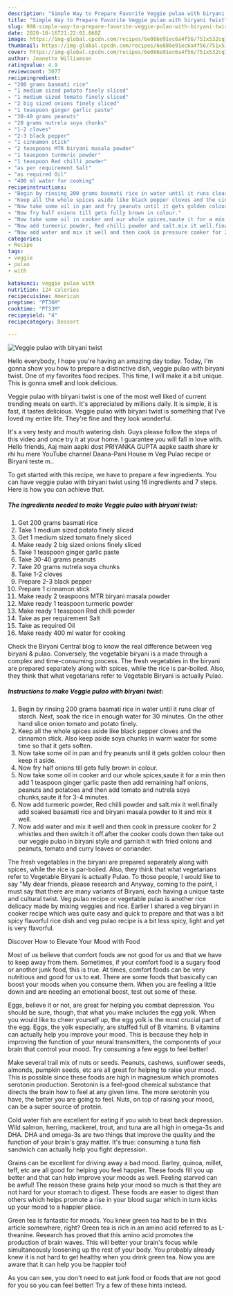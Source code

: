 ```yaml
---
description: "Simple Way to Prepare Favorite Veggie pulao with biryani twist"
title: "Simple Way to Prepare Favorite Veggie pulao with biryani twist"
slug: 988-simple-way-to-prepare-favorite-veggie-pulao-with-biryani-twist
date: 2020-10-16T21:22:01.068Z
image: https://img-global.cpcdn.com/recipes/6e086e91ec6a4f56/751x532cq70/veggie-pulao-with-biryani-twist-recipe-main-photo.jpg
thumbnail: https://img-global.cpcdn.com/recipes/6e086e91ec6a4f56/751x532cq70/veggie-pulao-with-biryani-twist-recipe-main-photo.jpg
cover: https://img-global.cpcdn.com/recipes/6e086e91ec6a4f56/751x532cq70/veggie-pulao-with-biryani-twist-recipe-main-photo.jpg
author: Jeanette Williamson
ratingvalue: 4.9
reviewcount: 3077
recipeingredient:
- "200 grams basmati rice"
- "1 medium sized potato finely sliced"
- "1 medium sized tomato finely sliced"
- "2 big sized onions finely sliced"
- "1 teaspoon ginger garlic paste"
- "30-40 grams peanuts"
- "20 grams nutrela soya chunks"
- "1-2 cloves"
- "2-3 black pepper"
- "1 cinnamon stick"
- "2 teaspoons MTR biryani masala powder"
- "1 teaspoon turmeric powder"
- "1 teaspoon Red chilli powder"
- "as per requirement Salt"
- "as required Oil"
- "400 ml water for cooking"
recipeinstructions:
- "Begin by rinsing 200 grams basmati rice in water until it runs clear of starch. Next, soak the rice in enough water for 30 minutes. On the other hand slice onion tomato and potato finely."
- "Keep all the whole spices aside like black pepper cloves and the cinnamon stick. Also keep aside soya chunks in warm water for some time so that it gets soften."
- "Now take some oil in pan and fry peanuts until it gets golden colour then keep it aside."
- "Now fry half onions till gets fully brown in colour."
- "Now take some oil in cooker and our whole spices,saute it for a min then add 1 teaspoon ginger garlic paste then add remaining half onions, peanuts and potatoes and then add tomato and nutrela soya chunks,saute it for 3-4 minutes."
- "Now add turmeric powder, Red chilli powder and salt.mix it well.finally add soaked basamati rice and biryani masala powder to it and mix it well."
- "Now add water and mix it well and then cook in pressure cooker for 2 whistles and then switch it off.after the cooker cools down then take out our veggie pulao in biryani style and garnish it with fried onions and peanuts, tomato and curry leaves or coriander."
categories:
- Recipe
tags:
- veggie
- pulao
- with

katakunci: veggie pulao with 
nutrition: 124 calories
recipecuisine: American
preptime: "PT36M"
cooktime: "PT33M"
recipeyield: "4"
recipecategory: Dessert

---
```



![Veggie pulao with biryani twist](https://img-global.cpcdn.com/recipes/6e086e91ec6a4f56/751x532cq70/veggie-pulao-with-biryani-twist-recipe-main-photo.jpg)

Hello everybody, I hope you're having an amazing day today. Today, I'm gonna show you how to prepare a distinctive dish, veggie pulao with biryani twist. One of my favorites food recipes. This time, I will make it a bit unique. This is gonna smell and look delicious.

Veggie pulao with biryani twist is one of the most well liked of current trending meals on earth. It's appreciated by millions daily. It is simple, it is fast, it tastes delicious. Veggie pulao with biryani twist is something that I've loved my entire life. They're fine and they look wonderful.

It&#39;s a very testy and mouth watering dish. Guys please follow the steps of this video and once try it at your home. I guarantee you will fall in love with. Hello friends, Aaj main aapki dost PRIYANKA GUPTA aapke saath share kr rhi hu mere YouTube channel Daana-Pani House m Veg Pulao recipe or Biryani teste m..


To get started with this recipe, we have to prepare a few ingredients. You can have veggie pulao with biryani twist using 16 ingredients and 7 steps. Here is how you can achieve that.

<!--inarticleads1-->

##### The ingredients needed to make Veggie pulao with biryani twist:

1. Get 200 grams basmati rice
1. Take 1 medium sized potato finely sliced
1. Get 1 medium sized tomato finely sliced
1. Make ready 2 big sized onions finely sliced
1. Take 1 teaspoon ginger garlic paste
1. Take 30-40 grams peanuts
1. Take 20 grams nutrela soya chunks
1. Take 1-2 cloves
1. Prepare 2-3 black pepper
1. Prepare 1 cinnamon stick
1. Make ready 2 teaspoons MTR biryani masala powder
1. Make ready 1 teaspoon turmeric powder
1. Make ready 1 teaspoon Red chilli powder
1. Take as per requirement Salt
1. Take as required Oil
1. Make ready 400 ml water for cooking


Check the Biryani Central blog to know the real difference between veg biryani &amp; pulao. Conversely, the vegetable biryani is a made through a complex and time-consuming process. The fresh vegetables in the biryani are prepared separately along with spices, while the rice is par-boiled. Also, they think that what vegetarians refer to Vegetable Biryani is actually Pulao. 

<!--inarticleads2-->

##### Instructions to make Veggie pulao with biryani twist:

1. Begin by rinsing 200 grams basmati rice in water until it runs clear of starch. Next, soak the rice in enough water for 30 minutes. On the other hand slice onion tomato and potato finely.
1. Keep all the whole spices aside like black pepper cloves and the cinnamon stick. Also keep aside soya chunks in warm water for some time so that it gets soften.
1. Now take some oil in pan and fry peanuts until it gets golden colour then keep it aside.
1. Now fry half onions till gets fully brown in colour.
1. Now take some oil in cooker and our whole spices,saute it for a min then add 1 teaspoon ginger garlic paste then add remaining half onions, peanuts and potatoes and then add tomato and nutrela soya chunks,saute it for 3-4 minutes.
1. Now add turmeric powder, Red chilli powder and salt.mix it well.finally add soaked basamati rice and biryani masala powder to it and mix it well.
1. Now add water and mix it well and then cook in pressure cooker for 2 whistles and then switch it off.after the cooker cools down then take out our veggie pulao in biryani style and garnish it with fried onions and peanuts, tomato and curry leaves or coriander.


The fresh vegetables in the biryani are prepared separately along with spices, while the rice is par-boiled. Also, they think that what vegetarians refer to Vegetable Biryani is actually Pulao. To those people, I would like to say &#34;My dear friends, please research and Anyway, coming to the point, I must say that there are many variants of Biryani, each having a unique taste and cultural twist. Veg pulao recipe or vegetable pulao is another rice delicacy made by mixing veggies and rice. Earlier I shared a veg biryani in cooker recipe which was quite easy and quick to prepare and that was a bit spicy flavorful rice dish and veg pulao recipe is a bit less spicy, light and yet is very flavorful. 

Discover How to Elevate Your Mood with Food


Most of us believe that comfort foods are not good for us and that we have to keep away from them. Sometimes, if your comfort food is a sugary food or another junk food, this is true. At times, comfort foods can be very nutritious and good for us to eat. There are some foods that basically can boost your moods when you consume them. When you are feeling a little down and are needing an emotional boost, test out some of these.

Eggs, believe it or not, are great for helping you combat depression. You should be sure, though, that what you make includes the egg yolk. When you would like to cheer yourself up, the egg yolk is the most crucial part of the egg. Eggs, the yolk especially, are stuffed full of B vitamins. B vitamins can actually help you improve your mood. This is because they help in improving the function of your neural transmitters, the components of your brain that control your mood. Try consuming a few eggs to feel better!

Make several trail mix of nuts or seeds. Peanuts, cashews, sunflower seeds, almonds, pumpkin seeds, etc are all great for helping to raise your mood. This is possible since these foods are high in magnesium which promotes serotonin production. Serotonin is a feel-good chemical substance that directs the brain how to feel at any given time. The more serotonin you have, the better you are going to feel. Nuts, on top of raising your mood, can be a super source of protein.

Cold water fish are excellent for eating if you wish to beat back depression. Wild salmon, herring, mackerel, trout, and tuna are all high in omega-3s and DHA. DHA and omega-3s are two things that improve the quality and the function of your brain's gray matter. It's true: consuming a tuna fish sandwich can actually help you fight depression. 

Grains can be excellent for driving away a bad mood. Barley, quinoa, millet, teff, etc are all good for helping you feel happier. These foods fill you up better and that can help improve your moods as well. Feeling starved can be awful! The reason these grains help your mood so much is that they are not hard for your stomach to digest. These foods are easier to digest than others which helps promote a rise in your blood sugar which in turn kicks up your mood to a happier place.

Green tea is fantastic for moods. You knew green tea had to be in this article somewhere, right? Green tea is rich in an amino acid referred to as L-theanine. Research has proved that this amino acid promotes the production of brain waves. This will better your brain's focus while simultaneously loosening up the rest of your body. You probably already knew it is not hard to get healthy when you drink green tea. Now you are aware that it can help you be happier too!

As you can see, you don't need to eat junk food or foods that are not good for you so you can feel better! Try  a few  of  these  hints  instead.

